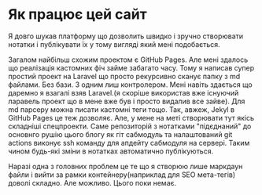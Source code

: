 # Як працює цей сайт

Я довго шукав платформу що дозволить швидко і зручно створювати нотатки і публікувати їх у тому вигляді який мені подобається. 

Загалом найбільш схожим проектом є GitHub Pages. Але мені здалось що реалізація кастомних фіч займе забагато часу. Тому я написав супер простий проект на Laravel що просто рекурсивно сканує папку з md файлами. Без бази. З одним лиш контролером. Мені навіть здається що даремно я взагалі взяв Laravel.(я скоріше використав вже існуючий ларавель проект що в мене вже був і просто видалив все зайве). 
Для md парсеру можна писати кастомні теги тощо. Так, авжеж, Jekyl в GitHub Pages це теж дозволяє. Але, у мене на меті створювати тут якісь складніші спецпроекти. 
Саме репозиторій з нотатками "підєднаний" до основнго рушію цього блогу як гіт сабмодуль та налаштований git actions виконує ssh команду для апдейту сабмодуля на сервері. Таким чином будь-які зміни в нотатках автоматично публікуються.


Наразі одна з головних проблем це те що я створюю лише маркдаун файли і вийти за рамки контейнеру(наприклад для SEO мета-тегів) доволі складно. Але можливо. Цього поки немає.

